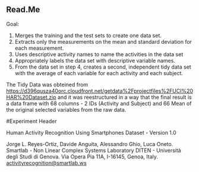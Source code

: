 ## Read.Me

Goal:

1. Merges the training and the test sets to create one data set.
2. Extracts only the measurements on the mean and standard deviation for each measurement. 
3. Uses descriptive activity names to name the activities in the data set
4. Appropriately labels the data set with descriptive variable names. 
5. From the data set in step 4, creates a second, independent tidy data set with the average of each variable for each activity and each subject.

The Tidy Data was obteined from https://d396qusza40orc.cloudfront.net/getdata%2Fprojectfiles%2FUCI%20HAR%20Dataset.zip 
and it was reestructured in a way that the final result is a data frame with 68 columns - 2 IDs (Activity and Subject) and 66 Mean of the original selected variables from the raw data.




#Experiment Header

Human Activity Recognition Using Smartphones Dataset - Version 1.0

Jorge L. Reyes-Ortiz, Davide Anguita, Alessandro Ghio, Luca Oneto.
Smartlab - Non Linear Complex Systems Laboratory
DITEN - Università degli Studi di Genova.
Via Opera Pia 11A, I-16145, Genoa, Italy.
activityrecognition@smartlab.ws


